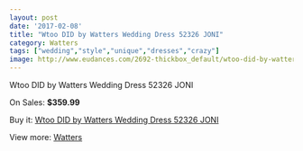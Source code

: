 ```yaml
---
layout: post
date: '2017-02-08'
title: "Wtoo DID by Watters Wedding Dress 52326 JONI"
category: Watters
tags: ["wedding","style","unique","dresses","crazy"]
image: http://www.eudances.com/2692-thickbox_default/wtoo-did-by-watters-wedding-dress-52326-joni.jpg
---
```

Wtoo DID by Watters Wedding Dress 52326 JONI

On Sales: **$359.99**
<a href="https://www.eudances.com/en/watters/906-wtoo-did-by-watters-wedding-dress-52326-joni.html"><amp-img layout="responsive" width="600" height="600" src="//www.eudances.com/2692-thickbox_default/wtoo-did-by-watters-wedding-dress-52326-joni.jpg" alt="Wtoo DID by Watters Wedding Dress 52326 JONI 0" /></a>
<a href="https://www.eudances.com/en/watters/906-wtoo-did-by-watters-wedding-dress-52326-joni.html"><amp-img layout="responsive" width="600" height="600" src="//www.eudances.com/2693-thickbox_default/wtoo-did-by-watters-wedding-dress-52326-joni.jpg" alt="Wtoo DID by Watters Wedding Dress 52326 JONI 1" /></a>

Buy it: [Wtoo DID by Watters Wedding Dress 52326 JONI](https://www.eudances.com/en/watters/906-wtoo-did-by-watters-wedding-dress-52326-joni.html "Wtoo DID by Watters Wedding Dress 52326 JONI")

View more: [Watters](https://www.eudances.com/en/12-watters "Watters")